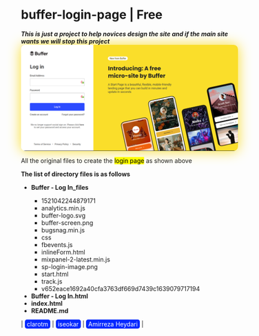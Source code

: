 # buffer-login-page | Free

<html lang="en">
  <body>
    <i><b>This is just a project to help novices design the site and if the main site wants we will stop this project</b></i>
    <img
      src="Buffer - Log In_files/buffer-screen.png"
      style="
        width: 700px;
        display: block;
        margin: 0 auto;
        border-radius: 10px;
        box-shadow: 0px 0px 30px #fade2a;
      "
    />
      <p>
        All the original files to create the <mark>login page</mark> as shown
        above
      </p>
      <b>The list of directory files is as follows</b>
      <ul>
        <li>
          <b><span>Buffer - Log In_files</span></b>
        </li>
        <ul style="list-style-type: square">
          <li>1521042244879171</li>
          <li>analytics.min.js</li>
          <li>buffer-logo.svg</li>
          <li>buffer-screen.png</li>
          <li>bugsnag.min.js</li>
          <li>css</li>
          <li>fbevents.js</li>
          <li>inlineForm.html</li>
          <li>mixpanel-2-latest.min.js</li>
          <li>sp-login-image.png</li>
          <li>start.html</li>
          <li>track.js</li>
          <li>v652eace1692a40cfa3763df669d7439c1639079717194</li>
        </ul>
        <li>
          <b><span>Buffer - Log In.html</span></b>
        </li>
        <li>
          <b><span>index.html</span></b>
        </li>
        <li>
          <b><span>README.md</span></b>
        </li>
      </ul>
    </div>
    |
    <a
      href="https://clarotm.ir"
      style="
        text-decoration: none;
        color: white;
        background-color: rgb(4, 41, 255);
        padding: 2px 5px;
        border-radius: 5px;
      "
      >clarotm</a
    >
    |
    <a
      href="https://iseokar.ir"
      style="
        text-decoration: none;
        color: white;
        background-color: rgb(4, 41, 255);
        padding: 2px 5px;
        border-radius: 5px;
      "
      >iseokar</a
    >
    |
    <a
      href="https://virgool.io/@clarotm/%D8%A7%D9%85%DB%8C%D8%B1%D8%B1%D8%B6%D8%A7-%D8%AD%DB%8C%D8%AF%D8%B1%DB%8C-%DA%A9%DB%8C%D8%B3%D8%AA%D8%A8%DB%8C%D9%88%DA%AF%D8%B1%D8%A7%D9%81%DB%8C-%DA%A9%D8%A7%D9%85%D9%84%D9%85%D8%AF%DB%8C%D8%B1-%D8%AA%DB%8C%D9%85-%DA%A9%D9%84%D8%A7%D8%B1%D9%88%DA%A9%D8%A7%D8%B1%D8%A2%D9%81%D8%B1%DB%8C%D9%86-%D8%AC%D9%88%D8%A7%D9%86-smlkfj5gciea"
      style="
        text-decoration: none;
        color: white;
        background-color: rgb(4, 41, 255);
        padding: 2px 5px;
        border-radius: 5px;
      "
    >
      Amirreza Heydari</a
    >
    |
  </body>
</html>
